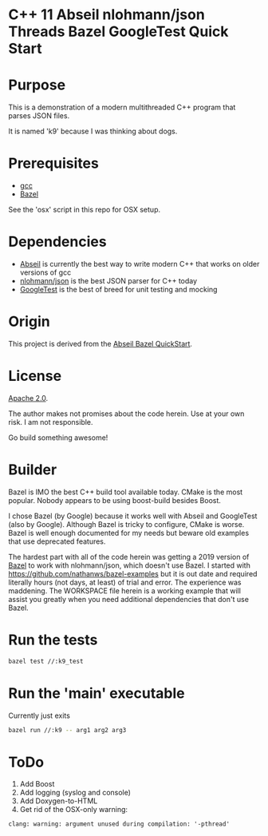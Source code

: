 # C++ 11 Abseil nlohmann/json Threads Bazel GoogleTest Quick Start #

# Purpose

This is a demonstration of a modern multithreaded C++ program that parses JSON files.

It is named 'k9' because I was thinking about dogs.

# Prerequisites

- [gcc](https://gcc.gnu.org/install)
- [Bazel](https://docs.bazel.build/versions/master/install.html)

See the 'osx' script in this repo for OSX setup.

# Dependencies

- [Abseil](https://abseil.io) is currently the best way to write modern C++ that works on older versions of gcc
- [nlohmann/json](https://github.com/nlohmann/json) is the best JSON parser for C++ today
- [GoogleTest](https://github.com/google/googletest) is the best of breed for unit testing and mocking

# Origin

This project is derived from the [Abseil Bazel QuickStart](https://abseil.io/docs/cpp/quickstart).

# License

[Apache 2.0](https://www.apache.org/licenses/LICENSE-2.0).

The author makes not promises about the code herein. Use at your own risk. I am not responsible.

Go build something awesome!

# Builder

Bazel is IMO the best C++ build tool available today. CMake is the most popular. Nobody appears to be using boost-build besides Boost.

I chose Bazel (by Google) because it works well with Abseil and GoogleTest (also by Google). Although Bazel is tricky to configure, CMake is worse. Bazel is well enough documented for my needs but beware old examples that use deprecated features.

The hardest part with all of the code herein was getting a 2019 version of [Bazel](https://bazel.build) to work with nlohmann/json, which doesn't use Bazel. I started with https://github.com/nathanws/bazel-examples but it is out date and required literally hours (not days, at least) of trial and error. The experience was maddening. The WORKSPACE file herein is a working example that will assist you greatly when you need additional dependencies that don't use Bazel.

# Run the tests

```bash
bazel test //:k9_test
```

# Run the 'main' executable

Currently just exits

```bash
bazel run //:k9 -- arg1 arg2 arg3
```

# ToDo

1. Add Boost
2. Add logging (syslog and console)
3. Add Doxygen-to-HTML
4. Get rid of the OSX-only warning:
```
clang: warning: argument unused during compilation: '-pthread'
```
